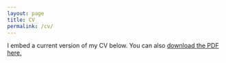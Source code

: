 ```yaml
---
layout: page
title: CV
permalink: /cv/
---
```

I embed a current version of my CV below. You can also <a href = "ShanyaSharma_Resume.pdf">download the PDF here.</a>
<html>
  <head>
    <meta charset="utf-8" />
        <meta name="viewport" content="width=device-width">
  </head>
  <body>
    <object data="Shanya_CV.pdf" type="application/pdf" style="min-height:100vh;width:100%"></object>
  </body>
</html>
